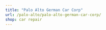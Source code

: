 ```yaml
---
title: "Palo Alto German Car Corp"
url: /palo-alto/palo-alto-german-car-corp/
shop: car repair
---
```


